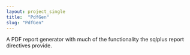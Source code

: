 ```yaml
---
layout: project_single
title:  "PdfGen"
slug: "PdfGen"
---
```

A PDF report generator with much of the functionality the sqlplus report directives provide.
